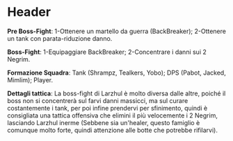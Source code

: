 <!-- TITLE: Tattica B: Larzhul -->
<!-- SUBTITLE: La pagina dedicata al boss di Z6F9 -->

# Header
**Pre Boss-Fight**:
1-Ottenere un martello da guerra (BackBreaker);
2-Ottenere un tank con parata-riduzione danno.

**Boss-Fight**:
1-Equipaggiare BackBreaker;
2-Concentrare i danni sui 2 Negrim.

**Formazione Squadra**:
Tank (Shrampz, Tealkers, Yobo);
DPS (Pabot, Jacked, Mimlim);
Player.

**Dettagli tattica**:
La boss-fight di Larzhul è molto diversa dalle altre, poiché il boss non si concentrerà sul farvi danni massicci, ma sul curare costantemente i tank, per poi infine prendervi per sfinimento, quindi è consigliata una tattica offensiva che elimini il più velocemente i 2 Negrim, lasciando Larzhul inerme (Sebbene sia un'healer, questo famiglio è comunque molto forte, quindi attenzione alle botte che potrebbe rifilarvi).
